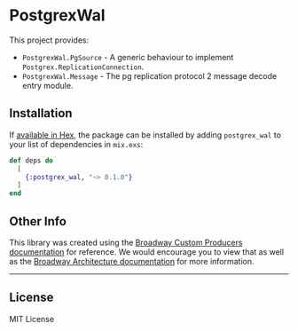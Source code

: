 # PostgrexWal

This project provides:

* `PostgrexWal.PgSource` - A generic behaviour to implement `Postgrex.ReplicationConnection`.
* `PostgrexWal.Message` - The pg replication protocol 2 message decode entry module.

## Installation

If [available in Hex](https://hex.pm/docs/publish), the package can be installed
by adding `postgrex_wal` to your list of dependencies in `mix.exs`:

```elixir
def deps do
  [
    {:postgrex_wal, "~> 0.1.0"}
  ]
end
```

## Other Info

This library was created using
the [Broadway Custom Producers documentation](https://hexdocs.pm/broadway/custom-producers.html) for reference. We would
encourage you to view that as well as
the [Broadway Architecture documentation](https://hexdocs.pm/broadway/architecture.html) for more information.

----

## License

MIT License
